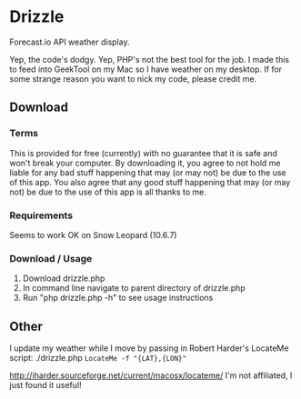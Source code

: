 Drizzle
==========

Forecast.io API weather display.

Yep, the code's dodgy. Yep, PHP's not the best tool for the job.
I made this to feed into GeekTool on my Mac so I have weather on my desktop.
If for some strange reason you want to nick my code, please credit me.

Download
--------

### Terms

This is provided for free (currently) with no guarantee that it is safe and won't break your computer.
By downloading it, you agree to not hold me liable for any bad stuff happening that may (or may not) be due to the use of this app. You also agree that any good stuff happening that may (or may not) be due to the use of this app is all thanks to me.

### Requirements

Seems to work OK on Snow Leopard (10.6.7)

### Download / Usage
1. Download drizzle.php
2. In command line navigate to parent directory of drizzle.php
3. Run "php drizzle.php -h" to see usage instructions

Other
-----
I update my weather while I move by passing in Robert Harder's LocateMe script:
    ./drizzle.php `LocateMe -f "{LAT},{LON}"`

http://iharder.sourceforge.net/current/macosx/locateme/
I'm not affiliated, I just found it useful!

